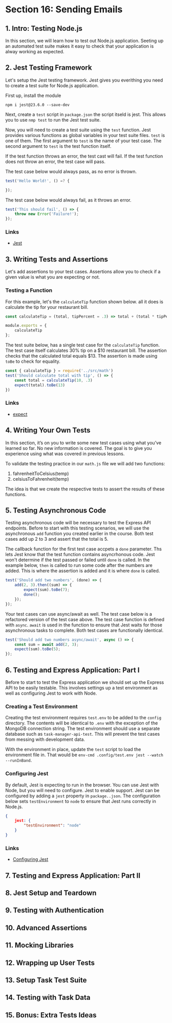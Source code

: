 # Section 16: Sending Emails

## 1. Intro: Testing Node.js
In this section, we will learn how to test out Node.js application. Seeting up an automated test suite makes it easy to check that your application is alway working as expected.

## 2. Jest Testing Framework
Let's setup the Jest testing framework. Jest gives you everithing you need to create a test suite for Node.js application.

First up, install the module

```
npm i jest@23.6.0 --save-dev
```

Next, create a `test` script in `package.json` the script itseld is jest. This allows you to use `nmp test` to run the Jest test suite.

Now, you will need to create a test suite using the `test` function. Jest provides various functions as global variables in your test suite files. `test` is one of them. The first argument to `test` is the name of your test case. The second argument to `test` is the test function itself.

If the test function throws an error, the test cast will fail. If the test function does not throw an error, the test case will pass.

The test case below would always pass, as no error is thrown.

```js
test('Hello World!', () =? {

});
```

The test case below would always fail, as it throws an error.

```js
test('This should fail', () => {
    throw new Error('Failure!');
});
```

### Links

+ [Jest](https://jestjs.io/)

## 3. Writing Tests and Assertions
Let's add assertions to your test cases. Assertions allow you to check if a given value is what you are expecting or not.

### Testing a Function
For this example, let's the `calculateTip` function shown below. all it does is calculate the tip for your restaurant bill.

```js
const calculateTip = (total, tipPercent = .3) => total + (total * tipPercent);

module.exports = {
    calculateTip
};

```

The test suite below, has a single test case for the `calculateTip` function. The test case itself calculates 30% tip on a $10 restaurant bill. The assertion checks that the calculated total equals $13. The assertion is made using `toBe` to check for equality.

```js
const { calculateTip } = require('../src/math')
test('Should calculate total with tip', () => {
    const total = calculateTip(10, .3)
    expect(total).toBe(13)
})
```

### Links

+ [expect](https://jestjs.io/docs/en/expect)

## 4. Writing Your Own Tests
In this section, it’s on you to write some new test cases using what you’ve learned so far. No new information is covered. The goal is to give you experience using what was covered in previous lessons.

To validate the testing practice in our `math.js` file we will add two functions:

1. fahrenheitToCelsius(temp)
2. celsiusToFahrenheit(temp)

The idea is that we create the respective tests to assert the results of these functions.

## 5. Testing Asynchronous Code
Testing asynchronous code will be necessary to test the Express API endpoints. Before to start with this testing scenarios, we will use the asynchronous `add` function you created earlier in the course. Both test cases add up 2 to 3 and assert that the total is 5.

The callback function for the first test case accpets a `done` parameter. Ths lets Jest know that the test function contains asyncrhonous code. Jest won't determine if the test passed or failed until `done` is called. In the example below, `then` is called to run some code after the numbers are added. This is where the assertion is added and it is where `done` is called.

```js
test('Should add two numbers', (done) => {
    add(2, 3).then((sum) => {
        expect(sum).toBe(7);
        done();
    });
});
```

Your test cases can use async/await as well. The test case below is a refactored version of the test case above. The test case function is defined with `async`. `await` is used in the function to ensure that Jest waits for those asynchronous tasks to complete. Both test cases are functionally identical.

```js
test('Should add two numbers async/await', async () => {
    const sum = await add(2, 3);
    expect(sum).toBe(5);
});
```

## 6. Testing and Express Application: Part I
Before to start to test the Express application we should set up the Express API to be easily testable. This involves settings up a test environment as well as configuring Jest to work with Node.

### Creating a Test Environment
Creating the test environment requires `test.env` to be added to the `config` directory. The contents will be identical to `.env` with the exception of the MongoDB connection string. The test environment should use a separate database such as `task-manager-api-test`. This will prevent the test cases from messing with development data.

With the environment in place, update the `test` script to load the environment file in. That would be `env-cmd .config/test.env jest --watch --runInBand`.

### Configuring Jest
By default, Jest is expecting to run in the browser. You can use Jest with Node, but you will need to configure. Jest to enable support. Jest can be configured by adding a `jest` property in `package..json`. The configuration below sets `testEnvironment` to `node` to ensure that Jest runs correctly in Node.js.

```json
{
    jest: {
        "testEnvironment": "node"
    }
}
```

### Links
+ [Configuring Jest](https://jestjs.io/docs/en/configuration#testenvironment-string)

## 7. Testing and Express Application: Part II

## 8. Jest Setup and Teardown

## 9. Testing with Authentication

## 10. Advanced Assertions

## 11. Mocking Libraries

## 12. Wrapping up User Tests

## 13. Setup Task Test Suite

## 14. Testing with Task Data

## 15. Bonus: Extra Tests Ideas
